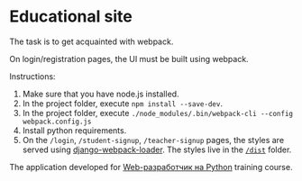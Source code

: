 # Educational site

The task is to get acquainted with webpack.

On login/registration pages, the UI must be built using webpack.

Instructions:

1. Make sure that you have node.js installed.
2. In the project folder, execute `npm install --save-dev`.
3. In the project folder, execute `./node_modules/.bin/webpack-cli --config webpack.config.js
`
4. Install python requirements.
5. On the `/login`, `/student-signup`, `/teacher-signup` pages, the styles are served using [django-webpack-loader](https://github.com/owais/django-webpack-loader). The styles live in the [`/dist`](https://github.com/mxmaslin/otus_web/tree/master/coursera/coursera_webpack/dist) folder.

The application developed for [Web-разработчик на Python](https://otus.ru/lessons/webpython/) training course.